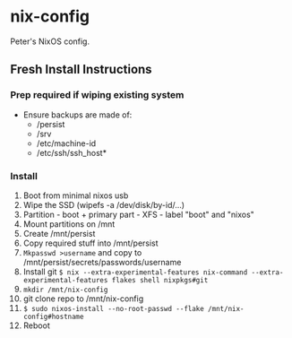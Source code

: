 # nix-config
Peter's NixOS config.

## Fresh Install Instructions

### Prep required if wiping existing system
* Ensure backups are made of:
   * /persist
   * /srv
   * /etc/machine-id
   * /etc/ssh/ssh_host*

### Install
1. Boot from minimal nixos usb
1. Wipe the SSD (wipefs -a /dev/disk/by-id/…)
1. Partition - boot + primary part - XFS - label "boot" and "nixos"
1. Mount partitions on /mnt
1. Create /mnt/persist
1. Copy required stuff into /mnt/persist
1. `Mkpasswd >username` and copy to /mnt/persist/secrets/passwords/username
1. Install git `$ nix --extra-experimental-features nix-command --extra-experimental-features flakes shell nixpkgs#git`
1. `mkdir /mnt/nix-config`
1. git clone repo to /mnt/nix-config
1. `$ sudo nixos-install --no-root-passwd --flake /mnt/nix-config#hostname`
1. Reboot
